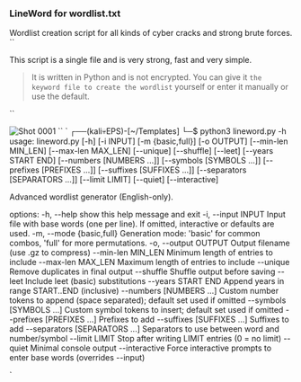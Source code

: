 ### LineWord for wordlist.txt
Wordlist creation script for all kinds of cyber cracks and strong brute forces.
``

This script is a single file and is very strong, fast and very simple.

> It is written in Python and is not encrypted.
You can give it `the keyword file to create the wordlist` yourself or enter it manually or use the default.

``

![Shot 0001](https://github.com/user-attachments/assets/428e3503-a471-4c5d-8265-1b384aafe4c7)
``
`
┌──(kali💀EPS)-[~/Templates]
└─$ python3 lineword.py -h 
usage: lineword.py [-h] [-i INPUT] [-m {basic,full}] [-o OUTPUT] [--min-len MIN_LEN]
                   [--max-len MAX_LEN] [--unique] [--shuffle] [--leet] [--years START END]
                   [--numbers [NUMBERS ...]] [--symbols [SYMBOLS ...]]
                   [--prefixes [PREFIXES ...]] [--suffixes [SUFFIXES ...]]
                   [--separators [SEPARATORS ...]] [--limit LIMIT] [--quiet] [--interactive]

Advanced wordlist generator (English-only).

options:
  -h, --help            show this help message and exit
  -i, --input INPUT     Input file with base words (one per line). If omitted, interactive or
                        defaults are used.
  -m, --mode {basic,full}
                        Generation mode: 'basic' for common combos, 'full' for more
                        permutations.
  -o, --output OUTPUT   Output filename (use .gz to compress)
  --min-len MIN_LEN     Minimum length of entries to include
  --max-len MAX_LEN     Maximum length of entries to include
  --unique              Remove duplicates in final output
  --shuffle             Shuffle output before saving
  --leet                Include leet (basic) substitutions
  --years START END     Append years in range START..END (inclusive)
  --numbers [NUMBERS ...]
                        Custom number tokens to append (space separated); default set used if
                        omitted
  --symbols [SYMBOLS ...]
                        Custom symbol tokens to insert; default set used if omitted
  --prefixes [PREFIXES ...]
                        Prefixes to add
  --suffixes [SUFFIXES ...]
                        Suffixes to add
  --separators [SEPARATORS ...]
                        Separators to use between word and number/symbol
  --limit LIMIT         Stop after writing LIMIT entries (0 = no limit)
  --quiet               Minimal console output
  --interactive         Force interactive prompts to enter base words (overrides --input)


`
